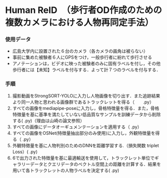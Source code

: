 # Human ReID　（歩行者OD作成のための複数カメラにおける人物再同定手法）

### 使用データ
- 広島大学内に設置された６台のカメラ（各カメラの画角は被らない）
- 事前に集めた被験者６人にGPSをつけ，一般歩行者に紛れて歩行させる
- アノテーションは，ビデオに映った被験者のみに固有ラベルを付し，その他歩行者には【未知】ラベルを付与する．よって計７つのラベルを付与する．

### 手順
1. 撮影動画をStrongSORT-YOLOに入力し人物画像を切り出す．また追跡結果より同一人物と思われる画像群であるトラックレットを得る（　　.py）
2. すべての画像をmediapipe-poseに入力し，骨格特徴量を得る．また，骨格特徴量を基に基準を満たしていない低品質なサンプルを訓練データから削除する(  .py)（理由は山崎の論文参照）
3. すべての画像にデータオーギュメンテーションを適用する（  .py）
4. すべての画像をOSNet(特徴量抽出部分のみ使用)に入力し，外観特徴量を得る（  .py）
6. 外観特徴量を基に人物判別のためのDNNを距離学習する.（損失関数 triplet Loss）(  .py)
7. 6で出力された特徴量を基に最適輸送を使用して，トラックレット単位でギャラリーデータとクエリデータのベクトル空間上の距離を計算する．結果を用いて各トラックレットの人物ラベルを決定する(  .py)
    
